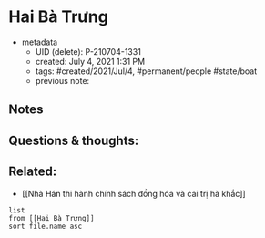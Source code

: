 ---
---

# Hai Bà Trưng

- metadata
	- UID (delete): P-210704-1331
	- created: July 4, 2021 1:31 PM
	- tags: #created/2021/Jul/4, #permanent/people #state/boat  
	- previous note:

## Notes

## Questions & thoughts:

## Related:
- [[Nhà Hán thi hành chính sách đồng hóa và cai trị hà khắc]]
```dataview
list
from [[Hai Bà Trưng]]
sort file.name asc
```

